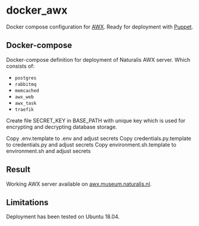 # docker_awx

Docker compose configuration for [AWX](https://github.com/ansible/awx). Ready
for deployment with
[Puppet](https://github.com/naturalis/puppet-docker_compose).

## Docker-compose

Docker-compose definition for deployment of Naturalis AWX server. Which consists
of:

* `postgres`
* `rabbitmq`
* `memcached`
* `awx_web`
* `awx_task`
* `traefik`

Create file SECRET_KEY in BASE_PATH with unique key which is used for encrypting and decrypting database storage. 

Copy .env.template to .env and adjust secrets
Copy credentials.py.template to credentials.py and adjust secrets
Copy environment.sh.template to environment.sh and adjust secrets


## Result

Working AWX server available on
[awx.museum.naturalis.nl](https://awx.museum.naturalis.nl).

## Limitations

Deployment has been tested on Ubuntu 18.04.
